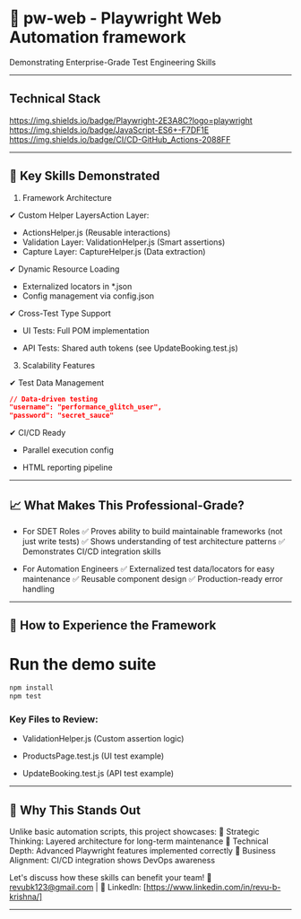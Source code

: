 # 🚀 pw-web - Playwright Web Automation framework

Demonstrating Enterprise-Grade Test Engineering Skills

---
## Technical Stack
https://img.shields.io/badge/Playwright-2E3A8C?logo=playwright https://img.shields.io/badge/JavaScript-ES6+-F7DF1E https://img.shields.io/badge/CI/CD-GitHub_Actions-2088FF

---

## 🌟 Key Skills Demonstrated

1. Framework Architecture

✔ Custom Helper LayersAction Layer: 

- ActionsHelper.js (Reusable interactions)
- Validation Layer: ValidationHelper.js (Smart assertions)
- Capture Layer: CaptureHelper.js (Data extraction)

✔ Dynamic Resource Loading

- Externalized locators in *.json
- Config management via config.json

✔ Cross-Test Type Support

- UI Tests: Full POM implementation

- API Tests: Shared auth tokens (see UpdateBooking.test.js)


3. Scalability Features

✔ Test Data Management

```json
// Data-driven testing
"username": "performance_glitch_user",
"password": "secret_sauce" 

```

✔ CI/CD Ready

- Parallel execution config

- HTML reporting pipeline

---

## 📈 What Makes This Professional-Grade?

- For SDET Roles
✅ Proves ability to build maintainable frameworks (not just write tests)
✅ Shows understanding of test architecture patterns
✅ Demonstrates CI/CD integration skills

- For Automation Engineers
✅ Externalized test data/locators for easy maintenance
✅ Reusable component design
✅ Production-ready error handling

---

## 🚀 How to Experience the Framework

# Run the demo suite
```bash
npm install
npm test
```

### Key Files to Review:

- ValidationHelper.js (Custom assertion logic)

- ProductsPage.test.js (UI test example)

- UpdateBooking.test.js (API test example)

---

## 📌 Why This Stands Out

Unlike basic automation scripts, this project showcases:
🔹 Strategic Thinking: Layered architecture for long-term maintenance
🔹 Technical Depth: Advanced Playwright features implemented correctly
🔹 Business Alignment: CI/CD integration shows DevOps awareness

Let's discuss how these skills can benefit your team!
📧 revubk123@gmail.com | 🔗 LinkedIn: [https://www.linkedin.com/in/revu-b-krishna/]

---
